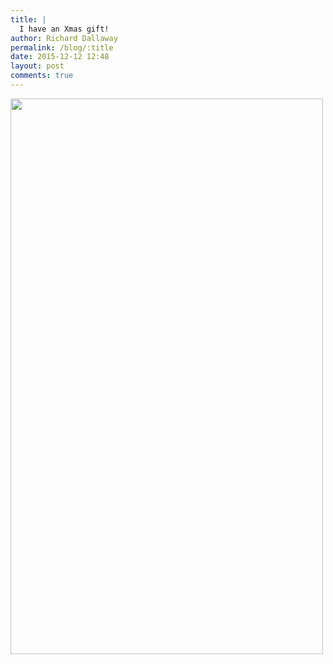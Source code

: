 ```yaml
---
title: |
  I have an Xmas gift!
author: Richard Dallaway
permalink: /blog/:title
date: 2015-12-12 12:48
layout: post
comments: true
---
```


<div><a href="//static.skitters.dallaway.com/tp_DSC_0180.JPG"><img src="//static.skitters.dallaway.com/tp_thumb_DSC_0180.JPG" width="500" height="889"/></a></div>


  
      

